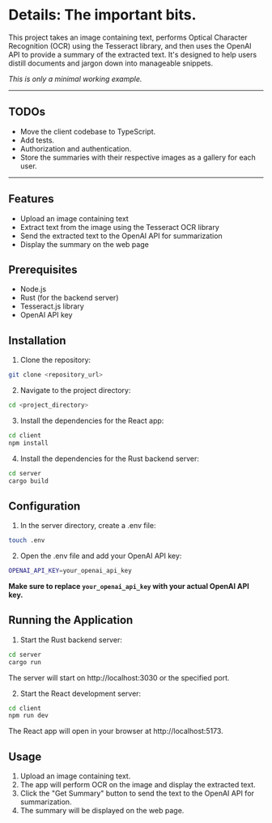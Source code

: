 # Details: The important bits.

This project takes an image containing text, performs Optical Character 
Recognition (OCR) using the Tesseract library, and then uses the OpenAI API 
to provide a summary of the extracted text. It's designed to help users 
distill documents and jargon down into manageable snippets.

*This is only a minimal working example.*

---
## TODOs
- Move the client codebase to TypeScript.
- Add tests.
- Authorization and authentication.
- Store the summaries with their respective images as a gallery for
each user.
---

## Features
- Upload an image containing text
- Extract text from the image using the Tesseract OCR library
- Send the extracted text to the OpenAI API for summarization
- Display the summary on the web page

## Prerequisites
- Node.js
- Rust (for the backend server)
- Tesseract.js library
- OpenAI API key

## Installation
1. Clone the repository:
```bash
git clone <repository_url>
```
2. Navigate to the project directory:
```bash
cd <project_directory>
```
3. Install the dependencies for the React app:
```bash
cd client
npm install
```
4. Install the dependencies for the Rust backend server:
```bash
cd server
cargo build
```
## Configuration
1. In the server directory, create a .env file:
```bash
touch .env
```
2. Open the .env file and add your OpenAI API key:
```bash
OPENAI_API_KEY=your_openai_api_key
```
**Make sure to replace `your_openai_api_key` with your actual OpenAI API key.**

## Running the Application
1. Start the Rust backend server:
```bash
cd server
cargo run 
```
The server will start on http://localhost:3030 or the specified port.

2. Start the React development server:
```bash
cd client
npm run dev 
```
The React app will open in your browser at http://localhost:5173.

## Usage
1. Upload an image containing text.
2. The app will perform OCR on the image and display the extracted text.
3. Click the "Get Summary" button to send the text to the OpenAI API for summarization.
4. The summary will be displayed on the web page.

